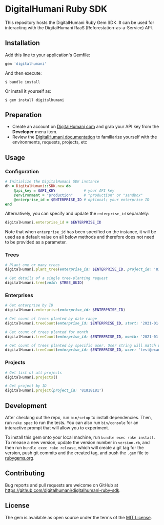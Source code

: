 # DigitalHumani Ruby SDK

This repository hosts the DigitalHumani Ruby Gem SDK. It can be used for interacting with the DigitalHumani RaaS (Reforestation-as-a-Service) API.

## Installation

Add this line to your application's Gemfile:

```ruby
gem 'digitalhumani'
```

And then execute:

    $ bundle install

Or install it yourself as:

    $ gem install digitalhumani

## Preparation

- Create an account on [DigitalHumani,com](https://my.digitalhumani.com/register) and grab your API key from the **Developer** menu item.
- Review the [DigitalHumani documentation](https://docs.digitalhumani.com) to familiarize yourself with the environments, requests, projects, etc

## Usage

### Configuration

```ruby
# Initialize the DigitalHumani SDK instance
dh = DigitalHumani::SDK.new do
    @api_key = $API_KEY             # your API key
    @environment = "production"     # "production" or "sandbox"
    @enterprise_id = $ENTERPRISE_ID # optional; your enterprise ID
end
```

Alternatively, you can specify and update the `enterprise_id` separately:

```ruby
digitalHumani.enterprise_id = $ENTERPRISE_ID
```

Note that when `enterprise_id` has been specified on the instance, it will be used as a default value on all below methods and therefore does not need to be provided as a parameter.

### Trees

```ruby
# Plant one or many trees
digitalHumani.plant_tree(enterprise_id: $ENTERPRISE_ID, project_id: '81818181', user: 'test@example.com', treeCount: 5)

# Get details of a single tree-planting request
digitalHumani.tree(uuid: $TREE_UUID)
```

### Enterprises

```ruby
# Get enterprise by ID
digitalHumani.enterprise(enterprise_id: $ENTERPRISE_ID)

# Get count of trees planted by date range
digitalHumani.treeCount(enterprise_id: $ENTERPRISE_ID, start: '2021-01-01', end: '2022-01-01')

# Get count of trees planted for month
digitalHumani.treeCount(enterprise_id: $ENTERPRISE_ID, month: '2021-01')

# Get count of trees planted by specific user. User string will match what's specified in `plant_tree` call
digitalHumani.treeCount(enterprise_id: $ENTERPRISE_ID, user: 'test@example.com')
```

### Projects

```ruby
# Get list of all projects
digitalHumani.projects()

# Get project by ID
digitalHumani.project(project_id: '81818181')
```

## Development

After checking out the repo, run `bin/setup` to install dependencies. Then, run `rake spec` to run the tests. You can also run `bin/console` for an interactive prompt that will allow you to experiment.

To install this gem onto your local machine, run `bundle exec rake install`. To release a new version, update the version number in `version.rb`, and then run `bundle exec rake release`, which will create a git tag for the version, push git commits and the created tag, and push the `.gem` file to [rubygems.org](https://rubygems.org).

## Contributing

Bug reports and pull requests are welcome on GitHub at https://github.com/digitalhumani/digitalhumani-ruby-sdk.

## License

The gem is available as open source under the terms of the [MIT License](https://opensource.org/licenses/MIT).
